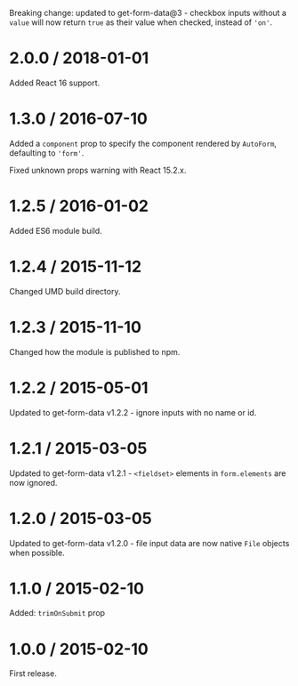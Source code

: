 Breaking change: updated to get-form-data@3 - checkbox inputs without a `value` will now return `true` as their value when checked, instead of `'on'`.

# 2.0.0 / 2018-01-01

Added React 16 support.

# 1.3.0 / 2016-07-10

Added a `component` prop to specify the component rendered by `AutoForm`, defaulting to `'form'`.

Fixed unknown props warning with React 15.2.x.

# 1.2.5 / 2016-01-02

Added ES6 module build.

# 1.2.4 / 2015-11-12

Changed UMD build directory.

# 1.2.3 / 2015-11-10

Changed how the module is published to npm.

# 1.2.2 / 2015-05-01

Updated to get-form-data v1.2.2 - ignore inputs with no name or id.

# 1.2.1 / 2015-03-05

Updated to get-form-data v1.2.1 - `<fieldset>` elements in `form.elements` are
now ignored.

# 1.2.0 / 2015-03-05

Updated to get-form-data v1.2.0 - file input data are now native `File` objects
when possible.

# 1.1.0 / 2015-02-10

Added: `trimOnSubmit` prop

# 1.0.0 / 2015-02-10

First release.
